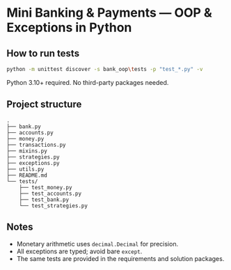 # Mini Banking & Payments — OOP & Exceptions in Python

## How to run tests
```bash
python -m unittest discover -s bank_oop\tests -p "test_*.py" -v
```
Python 3.10+ required. No third-party packages needed.

## Project structure
```
.
├── bank.py
├── accounts.py
├── money.py
├── transactions.py
├── mixins.py
├── strategies.py
├── exceptions.py
├── utils.py
├── README.md
└── tests/
    ├── test_money.py
    ├── test_accounts.py
    ├── test_bank.py
    └── test_strategies.py
```

## Notes
- Monetary arithmetic uses `decimal.Decimal` for precision.
- All exceptions are typed; avoid bare `except`.
- The same tests are provided in the requirements and solution packages.
